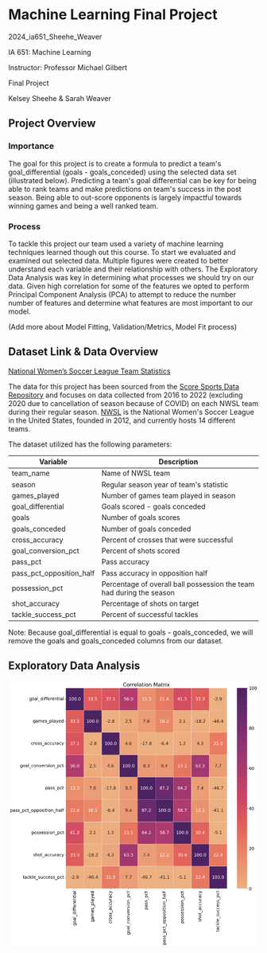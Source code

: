 # Machine Learning Final Project
2024_ia651_Sheehe_Weaver

IA 651: Machine Learning

Instructor: Professor Michael Gilbert

Final Project

Kelsey Sheehe & Sarah Weaver

## Project Overview

### Importance

The goal for this project is to create a formula to predict a team's goal_differential (goals - goals_conceded) using the selected data set (illustrated below). Predicting a team's goal differential can be key for being able to rank teams and make predictions on team's success in the post season. Being able to out-score opponents is largely impactful towards winning games and being a well ranked team. 

### Process

To tackle this project our team used a variety of machine learning techniques learned though out this course. To start we evaluated and examined out selected data. Multiple figures were created to better understand each variable and their relationship with others. The Exploratory Data Analysis was key in determining what processes we should try on our data. Given high correlation for some of the features we opted to perform Principal Component Analysis (PCA) to attempt to reduce the number number of features and determine what features are most important to our model. 

(Add more about Model Fitting, Validation/Metrics, Model Fit process)

## Dataset Link & Data Overview

[National Women’s Soccer League Team Statistics](https://data.scorenetwork.org/soccer/nwsl-team-stats.html#data)

The data for this project has been sourced from the [Score Sports Data Repository](https://data.scorenetwork.org/) and focuses on data collected from 2016 to 2022 (excluding 2020 due to cancellation of season because of COVID) on each NWSL team during their regular season. [NWSL](https://www.nwslsoccer.com/) is the National Women's Soccer League in the United States, founded in 2012, and currently hosts 14 different teams. 

The dataset utilized has the following parameters:

|Variable |Description|
|---------|-----------|
|team_name | Name of NWSL team|
|season | Regular season year of team's statistic|
|games_played | Number of games team played in season|
|goal_differential | Goals scored - goals conceded|
|goals | Number of goals scores|
|goals_conceded | Number of goals conceded|
|cross_accuracy | Percent of crosses that were successful|
|goal_conversion_pct | Percent of shots scored|
|pass_pct | Pass accuracy|
|pass_pct_opposition_half | Pass accuracy in opposition half|
|possession_pct | Percentage of overall ball possession the team had during the season|
|shot_accuracy | Percentage of shots on target|
|tackle_success_pct | Percent of successful tackles|

Note: Because goal_differential is equal to goals - goals_conceded, we will remove the goals and goals_conceded columns from our dataset.

## Exploratory Data Analysis

![Image of correlation matrix](correlation_matrix_2.png)